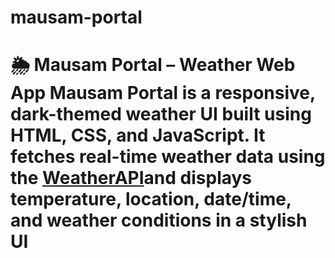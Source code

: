 # mausam-portal
# 🌦️ Mausam Portal – Weather Web App  **Mausam Portal** is a responsive, dark-themed weather UI built using HTML, CSS, and JavaScript.   It fetches real-time weather data using the [WeatherAPI](https://www.weatherapi.com/)and displays temperature, location, date/time, and weather conditions in a stylish UI
